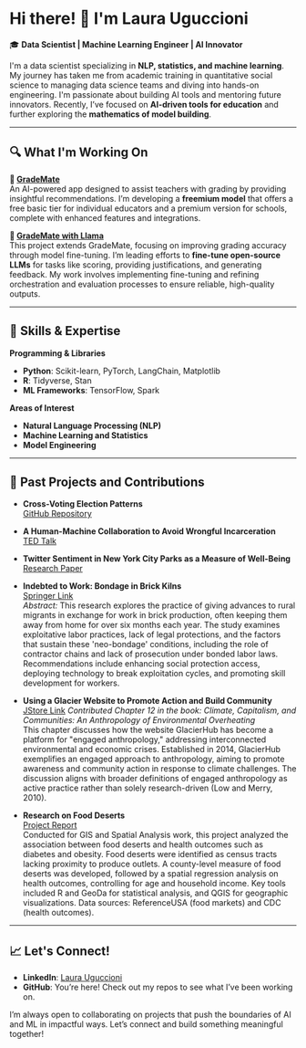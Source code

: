
<!--
**laurauguc/laurauguc** is a ✨ _special_ ✨ repository because its `README.md` (this file) appears on your GitHub profile.

Here are some ideas to get you started:

- 🔭 I’m currently working on ...
- 🌱 I’m currently learning ...
- 👯 I’m looking to collaborate on ...
- 🤔 I’m looking for help with ...
- 💬 Ask me about ...
- 📫 How to reach me: ...
- 😄 Pronouns: ...
- ⚡ Fun fact: ...
-->

# Hi there! 👋 I'm Laura Uguccioni

🎓 **Data Scientist | Machine Learning Engineer | AI Innovator**

I'm a data scientist specializing in **NLP, statistics, and machine learning**. My journey has taken me from academic training in quantitative social science to managing data science teams and diving into hands-on engineering. I'm passionate about building AI tools and mentoring future innovators. Recently, I’ve focused on **AI-driven tools for education** and further exploring the **mathematics of model building**.

---

## 🔍 What I'm Working On

**🌟 [GradeMate](https://github.com/laurauguc/grading_assistant)**  
An AI-powered app designed to assist teachers with grading by providing insightful recommendations. I’m developing a **freemium model** that offers a free basic tier for individual educators and a premium version for schools, complete with enhanced features and integrations.

**🤖 [GradeMate with Llama](https://github.com/laurauguc/llama_grading)**  
This project extends GradeMate, focusing on improving grading accuracy through model fine-tuning. I’m leading efforts to **fine-tune open-source LLMs** for tasks like scoring, providing justifications, and generating feedback. My work involves implementing fine-tuning and refining orchestration and evaluation processes to ensure reliable, high-quality outputs.

---

## 🧠 Skills & Expertise

**Programming & Libraries**  
- **Python**: Scikit-learn, PyTorch, LangChain, Matplotlib
- **R**: Tidyverse, Stan
- **ML Frameworks**: TensorFlow, Spark

**Areas of Interest**  
- **Natural Language Processing (NLP)**
- **Machine Learning and Statistics**
- **Model Engineering**

---

## 🌱 Past Projects and Contributions

- **Cross-Voting Election Patterns**  
  [GitHub Repository](https://github.com/laurauguc/cross-voting)

- **A Human-Machine Collaboration to Avoid Wrongful Incarceration**  
  [TED Talk](https://www.ted.com/talks/laura_uguccioni_a_human_machine_collaboration_to_avoid_wrongful_incarceration?subtitle=en&geo=es)

- **Twitter Sentiment in New York City Parks as a Measure of Well-Being**  
  [Research Paper](https://www.sciencedirect.com/science/article/pii/S0169204618305863)

- **Indebted to Work: Bondage in Brick Kilns**  
  [Springer Link](https://link.springer.com/chapter/10.1057/978-1-349-95957-0_19)  
  *Abstract:* This research explores the practice of giving advances to rural migrants in exchange for work in brick production, often keeping them away from home for over six months each year. The study examines exploitative labor practices, lack of legal protections, and the factors that sustain these 'neo-bondage' conditions, including the role of contractor chains and lack of prosecution under bonded labor laws. Recommendations include enhancing social protection access, deploying technology to break exploitation cycles, and promoting skill development for workers.

- **Using a Glacier Website to Promote Action and Build Community**  
  [JStore Link](https://www.jstor.org/stable/j.ctvjnrw0q)
  *Contributed Chapter 12 in the book:* *Climate, Capitalism, and Communities: An Anthropology of Environmental Overheating*  
  This chapter discusses how the website GlacierHub has become a platform for "engaged anthropology," addressing interconnected environmental and economic crises. Established in 2014, GlacierHub exemplifies an engaged approach to anthropology, aiming to promote awareness and community action in response to climate challenges. The discussion aligns with broader definitions of engaged anthropology as active practice rather than solely research-driven (Low and Merry, 2010).

- **Research on Food Deserts**  
  [Project Report](https://github.com/laurauguc/Food-Deserts-in-Mississippi/blob/master/Food%20Deserts%20-%20Final%20Project.pdf)  
  Conducted for GIS and Spatial Analysis work, this project analyzed the association between food deserts and health outcomes such as diabetes and obesity. Food deserts were identified as census tracts lacking proximity to produce outlets. A county-level measure of food deserts was developed, followed by a spatial regression analysis on health outcomes, controlling for age and household income. Key tools included R and GeoDa for statistical analysis, and QGIS for geographic visualizations. Data sources: ReferenceUSA (food markets) and CDC (health outcomes).

---

## 📈 Let's Connect!

- **LinkedIn**: [Laura Uguccioni](https://www.linkedin.com/in/laurauguccioni/)
- **GitHub**: You’re here! Check out my repos to see what I’ve been working on.

I’m always open to collaborating on projects that push the boundaries of AI and ML in impactful ways. Let’s connect and build something meaningful together!
